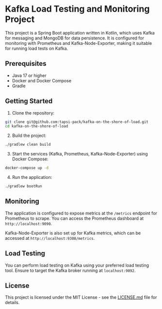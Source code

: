 # Kafka Load Testing and Monitoring Project

This project is a Spring Boot application written in Kotlin, which uses Kafka for messaging and MongoDB for data persistence. It is configured for monitoring with Prometheus and Kafka-Node-Exporter, making it suitable for running load tests on Kafka.

## Prerequisites

- Java 17 or higher
- Docker and Docker Compose
- Gradle

## Getting Started

1. Clone the repository:
```bash
git clone git@github.com:tapsi-pack/kafka-on-the-shore-of-load.git
cd kafka-on-the-shore-of-load
```

2. Build the project:
```bash
./gradlew clean build
```

3. Start the services (Kafka, Prometheus, Kafka-Node-Exporter) using Docker Compose:
```bash
docker-compose up -d
```

4. Run the application:
```bash
./gradlew bootRun
```

## Monitoring

The application is configured to expose metrics at the `/metrics` endpoint for Prometheus to scrape. You can access the Prometheus dashboard at `http://localhost:9090`.

Kafka-Node-Exporter is also set up for Kafka metrics, which can be accessed at `http://localhost:9308/metrics`.

## Load Testing

You can perform load testing on Kafka using your preferred load testing tool. Ensure to target the Kafka broker running at `localhost:9092`.

## License

This project is licensed under the MIT License - see the [LICENSE.md](LICENSE.md) file for details.
